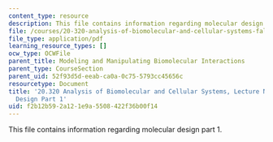```yaml
---
content_type: resource
description: This file contains information regarding molecular design part 1.
file: /courses/20-320-analysis-of-biomolecular-and-cellular-systems-fall-2012/f2b12b592a121e9a5508422f36b00f14_MIT20_320F12_Tpc_3_Mol_Des.pdf
file_type: application/pdf
learning_resource_types: []
ocw_type: OCWFile
parent_title: Modeling and Manipulating Biomolecular Interactions
parent_type: CourseSection
parent_uid: 52f93d5d-eeab-ca0a-0c75-5793cc45656c
resourcetype: Document
title: '20.320 Analysis of Biomolecular and Cellular Systems, Lecture Notes: 3 Molecular
  Design Part 1'
uid: f2b12b59-2a12-1e9a-5508-422f36b00f14
---
```

This file contains information regarding molecular design part 1.
